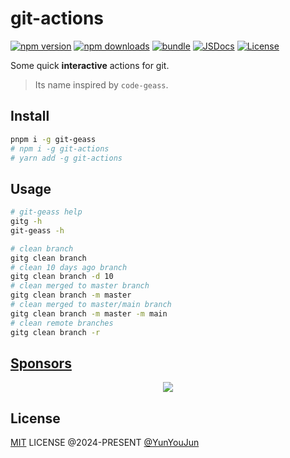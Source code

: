 # git-actions

[![npm version][npm-version-src]][npm-version-href]
[![npm downloads][npm-downloads-src]][npm-downloads-href]
[![bundle][bundle-src]][bundle-href]
[![JSDocs][jsdocs-src]][jsdocs-href]
[![License][license-src]][license-href]

Some quick **interactive** actions for git.

> Its name inspired by `code-geass`.

## Install

```bash
pnpm i -g git-geass
# npm i -g git-actions
# yarn add -g git-actions
```

## Usage

```bash
# git-geass help
gitg -h
git-geass -h

# clean branch
gitg clean branch
# clean 10 days ago branch
gitg clean branch -d 10
# clean merged to master branch
gitg clean branch -m master
# clean merged to master/main branch
gitg clean branch -m master -m main
# clean remote branches
gitg clean branch -r
```

## [Sponsors](https://sponsors.yunyoujun.cn)

<p align="center">
  <a href="https://sponsors.yunyoujun.cn">
    <img src='https://cdn.jsdelivr.net/gh/YunYouJun/sponsors/public/sponsors.svg'/>
  </a>
</p>

## License

[MIT](./LICENSE) LICENSE @2024-PRESENT [@YunYouJun](https://github.com/YunYouJun)

<!-- Badges -->

[npm-version-src]: https://img.shields.io/npm/v/git-geass?style=flat&colorA=080f12&colorB=1fa669
[npm-version-href]: https://npmjs.com/package/git-geass
[npm-downloads-src]: https://img.shields.io/npm/dm/git-geass?style=flat&colorA=080f12&colorB=1fa669
[npm-downloads-href]: https://npmjs.com/package/git-geass
[bundle-src]: https://img.shields.io/bundlephobia/minzip/git-geass?style=flat&colorA=080f12&colorB=1fa669&label=minzip
[bundle-href]: https://bundlephobia.com/result?p=git-geass
[license-src]: https://img.shields.io/github/license/YunYouJun/git-geass.svg?style=flat&colorA=080f12&colorB=1fa669
[license-href]: https://github.com/YunYouJun/git-geass/blob/main/LICENSE
[jsdocs-src]: https://img.shields.io/badge/jsdocs-reference-080f12?style=flat&colorA=080f12&colorB=1fa669
[jsdocs-href]: https://www.jsdocs.io/package/git-geass
